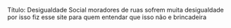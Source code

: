 Título: Desigualdade Social 
moradores de ruas sofrem muita desigualdade por isso fiz esse site para quem entendar que isso não e brincadeira